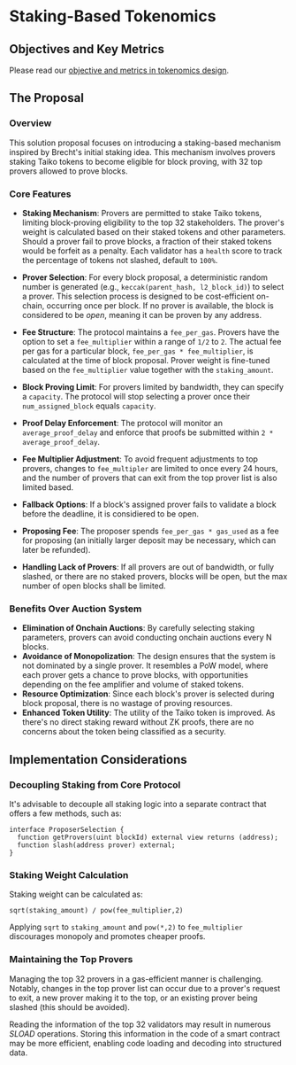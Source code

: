 # Staking-Based Tokenomics

## Objectives and Key Metrics
Please read our [objective and metrics in tokenomics design](./tokenomics_objective_metrics.md).



## The Proposal

### Overview

This solution proposal focuses on introducing a staking-based mechanism inspired by Brecht's initial staking idea. This mechanism involves provers staking Taiko tokens to become eligible for block proving, with 32 top provers allowed to prove blocks.

### Core Features

-  **Staking Mechanism**: Provers are permitted to stake Taiko tokens, limiting block-proving eligibility to the top 32 stakeholders. The prover's weight is calculated based on their staked tokens and other parameters. Should a prover fail to prove blocks, a fraction of their staked tokens would be forfeit as a penalty. Each validator has a `health` score to track the percentage of tokens not slashed, default to `100%`.

-  **Prover Selection**: For every block proposal, a deterministic random number is generated (e.g., `keccak(parent_hash, l2_block_id)`) to select a prover. This selection process is designed to be cost-efficient on-chain, occurring once per block. If no prover is available, the block is considered to be *open*, meaning it can be proven by any address.

-  **Fee Structure**: The protocol maintains a `fee_per_gas`. Provers have the option to set a `fee_multiplier` within a range of `1/2` to `2`. The actual fee per gas for a particular block, `fee_per_gas * fee_multiplier`, is calculated at the time of block proposal. Prover weight is fine-tuned based on the `fee_multiplier` value together with the `staking_amount`.

-  **Block Proving Limit**: For provers limited by bandwidth, they can specify a `capacity`. The protocol will stop selecting a prover once their `num_assigned_block` equals `capacity`.

-  **Proof Delay Enforcement**: The protocol will monitor an `average_proof_delay` and enforce that proofs be submitted within `2 * average_proof_delay`.

-  **Fee Multiplier Adjustment**: To avoid frequent adjustments to top provers, changes to `fee_multipler` are limited to once every 24 hours, and the number of provers that can exit from the top prover list is also limited based.

-  **Fallback Options**: If a block's assigned prover fails to validate a block before the deadline, it is considiered to be open.

-  **Proposing Fee**: The proposer spends `fee_per_gas * gas_used` as a fee for proposing (an initially larger deposit may be necessary, which can later be refunded).

-  **Handling Lack of Provers**: If all provers are out of bandwidth, or fully slashed, or there are no staked provers, blocks will be open, but the max number of open blocks shall be limited.

### Benefits Over Auction System

-  **Elimination of Onchain Auctions**: By carefully selecting staking parameters, provers can avoid conducting onchain auctions every N blocks.
- **Avoidance of Monopolization**: The design ensures that the system is not dominated by a single prover. It resembles a PoW model, where each prover gets a chance to prove blocks, with opportunities depending on the fee amplifier and volume of staked tokens.
- **Resource Optimization**: Since each block's prover is selected during block proposal, there is no wastage of proving resources.
- **Enhanced Token Utility**: The utility of the Taiko token is improved. As there's no direct staking reward without ZK proofs, there are no concerns about the token being classified as a security.




## Implementation Considerations

### Decoupling Staking from Core Protocol

It's advisable to decouple all staking logic into a separate contract that offers a few methods, such as:

```solidity
interface ProposerSelection {
  function getProvers(uint blockId) external view returns (address);
  function slash(address prover) external;
}
```

### Staking Weight Calculation

Staking weight can be calculated as:

```
sqrt(staking_amount) / pow(fee_multiplier,2)
```

Applying `sqrt` to `staking_amount` and `pow(*,2)` to `fee_multiplier` discourages monopoly and promotes cheaper proofs.

### Maintaining the Top Provers

Managing the top 32 provers in a gas-efficient manner is challenging. Notably, changes in the top prover list can occur due to a prover's request to exit, a new prover making it to the top, or an existing prover being slashed (this should be avoided).

Reading the information of the top 32 validators may result in numerous *SLOAD* operations. Storing this information in the code of a smart contract may be more efficient, enabling code loading and decoding into structured data.

